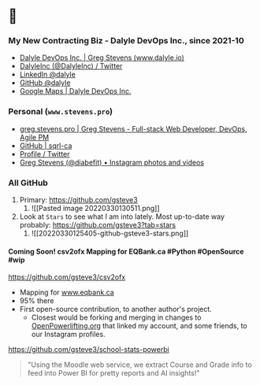 # 👋

### My New Contracting Biz - Dalyle DevOps Inc., since 2021-10

- [Dalyle DevOps Inc. | Greg Stevens (www.dalyle.io)](https://www.dalyle.io/)
- [DalyleInc (@DalyleInc) / Twitter](https://twitter.com/DalyleInc)
- [LinkedIn @dalyle](https://www.linkedin.com/company/76260105/admin/)
- [GitHub @dalyle](https://github.com/dalyle)
- [Google Maps | Dalyle DevOps Inc.](https://www.google.com/maps/place/Dalyle+DevOps+Inc./@50.7332955,-113.9601793,17z/data=!3m1!4b1!4m5!3m4!1s0x0:0xd7b6451e49657c76!8m2!3d50.7332955!4d-113.9579906)

### Personal (`www.stevens.pro`)

- [greg.stevens.pro | Greg Stevens - Full-stack Web Developer, DevOps, Agile PM](https://greg.stevens.pro/)
- [GitHub | sqrl-ca](https://github.com/sqrl-ca)
- [Profile / Twitter](https://twitter.com/greg403)
- [Greg Stevens (@diabefit) • Instagram photos and videos](https://www.instagram.com/diabefit/)


### All GitHub


1. Primary: https://github.com/gsteve3
	1. ![[Pasted image 20220330130511.png]]
2. Look at `Stars` to see what I am into lately. Most up-to-date way probably: https://github.com/gsteve3?tab=stars
	1. ![[20220330125405-github-gsteve3-stars.png]]


#### Coming Soon! csv2ofx Mapping for EQBank.ca #Python #OpenSource #wip
https://github.com/gsteve3/csv2ofx
- Mapping for www.eqbank.ca
- 95% there
- First open-source contribution, to another author's project.
	- Closest would be forking and merging in changes to [OpenPowerlifting.org](https://www.openpowerlifting.org/u/gregstevens) that linked my account, and some friends, to our Instagram profiles.


https://github.com/gsteve3/school-stats-powerbi
> "Using the Moodle web service, we extract Course and Grade info to feed into Power BI for pretty reports and AI insights!"
